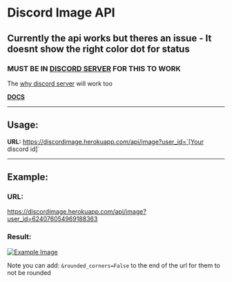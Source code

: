 # Discord Image API

## Currently the api works but theres an issue - It doesnt show the right color dot for status

### MUST BE IN [DISCORD SERVER](https://discord.com/invite/p9GuT5hakm) FOR THIS TO WORK
The [why discord server](https://discord.gg/Jm8QPF6xbN) will work too

**[DOCS](https://discordimage.herokuapp.com/docs)** 

---

## Usage:

**URL:** https://discordimage.herokuapp.com/api/image?user_id=`[Your discord id]`

---

## Example:

### URL:
https://discordimage.herokuapp.com/api/image?user_id=624076054969188363


### Result:
[![Example Image](https://discordimage.herokuapp.com/api/image/?user_id=624076054969188363)](https://discordimage.herokuapp.com/docs)

Note you can add: `&rounded_corners=False` to the end of the url for them to not be rounded
